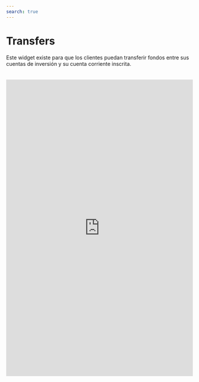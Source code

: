 ```yaml
---
search: true
---
```


# Transfers

Este widget existe para que los clientes puedan transferir fondos entre sus cuentas de inversión y su cuenta corriente inscrita.

<iframe id="widgetFrame" src="https://widgets.modyo.com/inversiones/transferencias" width="100%" frameBorder="0"  style="min-height:800px;overflow:auto;margin-top:20px;"/>

| Funcionalidad | Descripción                                                                                                                                                      |
|---------------|------------------------------------------------------------------------------------------------------------------------------------------------------------------|
| Transferir    | Permite transferir fondos entre cuentas de inversión. Permite solicitar una transferencia de fondos hacia cuentas corrientes del cliente, previamente inscritas. |
